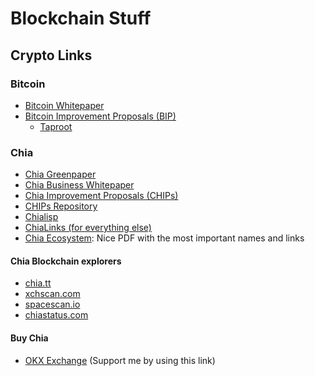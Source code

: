 # Blockchain Stuff

## Crypto Links

### Bitcoin

- [Bitcoin Whitepaper](https://bitcoin.org/bitcoin.pdf)
- [Bitcoin Improvement Proposals (BIP)](https://github.com/bitcoin/bips)
    - [Taproot](https://github.com/bitcoin/bips/blob/master/bip-0341.mediawiki)

### Chia

- [Chia Greenpaper](https://www.chia.net/assets/ChiaGreenPaper.pdf)
- [Chia Business Whitepaper](https://www.chia.net/assets/Chia-Business-Whitepaper-2021-02-09-v1.0.pdf)
- [Chia Improvement Proposals (CHIPs)](https://www.chia.net/2022/02/14/chia-improvement-proposals.en.html)
- [CHIPs Repository](https://github.com/Chia-Network/chips)
- [Chialisp](https://chialisp.com/docs/getting_started/intro_to_chialisp)
- [ChiaLinks (for everything else)](https://chialinks.com/cats/)
- [Chia Ecosystem](https://chialinks.com/assets/Chia_Ecosystem_Map_June_2022.pdf): Nice PDF with the most important names and links

#### Chia Blockchain explorers
 
- [chia.tt](https://chia.tt)
- [xchscan.com](https://xchscan.com/)
- [spacescan.io](https://www.spacescan.io/)
- [chiastatus.com](https://www.chiastatus.com/)

#### Buy Chia

- [OKX Exchange](https://www.okx.com/join/9468999) (Support me by using this link)